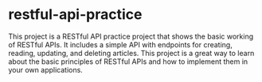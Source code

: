 # restful-api-practice
This project is a RESTful API practice project that shows the basic working of RESTful APIs. It includes a simple API with endpoints for creating, reading, updating, and deleting articles. This project is a great way to learn about the basic principles of RESTful APIs and how to implement them in your own applications.
